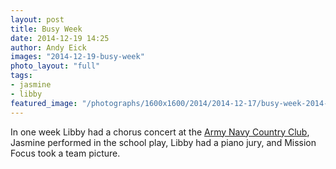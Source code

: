 ```yaml
---
layout: post
title: Busy Week
date: 2014-12-19 14:25
author: Andy Eick
images: "2014-12-19-busy-week"
photo_layout: "full"
tags: 
- jasmine
- libby
featured_image: "/photographs/1600x1600/2014/2014-12-17/busy-week-2014-12-17-20-46-33.jpeg"
---
```

In one week Libby had a chorus concert at the [Army Navy Country Club](http://www.ancc.org/Club/Scripts/Home/home.asp), Jasmine performed in the school play, Libby had a piano jury, and Mission Focus took a team picture.

